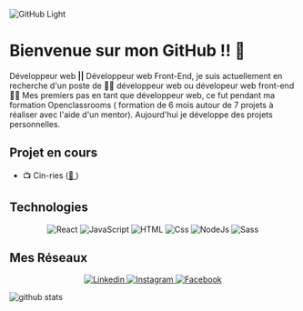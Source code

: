 
![GitHub Light](https://github.com/github-light.png#gh-dark-mode-only)

<h1> Bienvenue sur mon GitHub !! 🤝 </h1>


<p> Développeur web <strong>||</strong> Développeur web Front-End, je suis actuellement en recherche d'un poste de 🧑‍💻 développeur web ou dévelopeur web front-end 🧑‍💻 
Mes premiers pas en tant que développeur web, ce fut pendant ma formation Openclassrooms ( formation de 6 mois autour de 7 projets à réaliser avec l'aide d'un mentor). Aujourd'hui je développe des projets personnelles.
</p> 


<h2>Projet en cours</h2>

<ul> 
  <li>📺 Cin-ries (<a href="https://github.com/MaximusGen/Cin-ries">📂 </a>)</li>
</ul>

<h2> Technologies </h2>



<p align="center">
    
<img alt="React" src="https://img.shields.io/badge/React-61DAFB?logo=react&logoColor=white&style=for-the-badge" />
<img alt="JavaScript" src="https://img.shields.io/badge/JavaScript-F7DF1E?logo=javascript&logoColor=white&style=for-the-badge" />
<img alt="HTML" src="https://img.shields.io/badge/HTML-E34F26?logo=html5&logoColor=white&style=for-the-badge" />
<img alt="Css" src="https://img.shields.io/badge/CSS-1572B6?logo=css3&logoColor=white&style=for-the-badge" />
<img alt="NodeJs" src="https://img.shields.io/badge/NodeJs-339933?logo=node.js&logoColor=white&style=for-the-badge" />
<img alt="Sass" src="https://img.shields.io/badge/Sass-CC6699?logo=sass&logoColor=white&style=for-the-badge" />

</p>

<h2>Mes Réseaux</h2>

<p align="center">
    
<a href="https://www.linkedin.com/in/maxime-paupy/">
  <img
    alt="Linkedin"
    src="https://img.shields.io/badge/linkedin-0077B5?logo=linkedin&logoColor=white&style=for-the-badge"
  />
</a>

<a href="https://www.instagram.com/maximusgen___/">
  <img
    alt="Instagram"
    src="https://img.shields.io/badge/Instagram-E4405F?logo=instagram&logoColor=white&style=for-the-badge"
  />
    
<a href="https://www.facebook.com/MaxZaraPaupy">
  <img
    alt="Facebook"
    src="https://img.shields.io/badge/Facebook-1877F2?logo=facebook&logoColor=white&style=for-the-badge"
  />
</a>
    
</p>
    

 

 ![github stats](https://github-readme-stats.vercel.app/api?username=MaximusGen)

